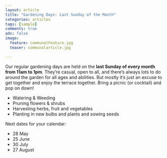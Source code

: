 ```yaml
---
layout: article
title: "Gardening Days: Last Sunday of the Month"
categories: articles
tags: [sample]
comments: true
ads: false
image:
  feature: communalFeature.jpg
  teaser: communalarticle.jpg

---
```


Our regular gardening days are held on the **last Sunday of every month from 11am to 1pm**. They’re casual, open to all, and there’s always lots to do around the garden for all ages and abilities. But mostly it’s just an excuse to get together and enjoy the terrace together. Bring a picnic (or cocktail) and pop on down!

+ Watering & Weeding
+ Pruning flowers & shrubs
+ Harvesting herbs, fruit and vegetables
+ Planting in new bulbs and plants and sowing seeds

Next dates for your calendar:

+ 28 May
+ 25 June
+ 30 July
+ 27 August
